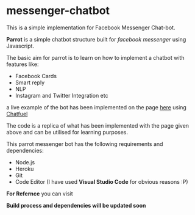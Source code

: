 # messenger-chatbot
This is a simple implementation for Facebook Messenger Chat-bot.

**Parrot** is  a simple chatbot structure built for _facebook messenger_ using Javascript.

The basic aim for parrot is to learn on how to implement a chatbot with features like:
- Facebook Cards
- Smart reply
- NLP
- Instagram and Twitter Integration
etc 

a live example of the bot has been implemented on the page [here](https://www.facebook.com/sinusoid17) using [Chatfuel](https://chatfuel.com/)

The code is a replica of what has been implemented with the page given above and can be utilised for learning purposes.


This parrot messenger bot has the following requirements and dependencies:
- Node.js
- Heroku
- Git
- Code Editor (I have used **Visual Studio Code** for obvious reasons :P)

**For Refernce** you can visit 


**Build process and dependencies will be updated soon**

